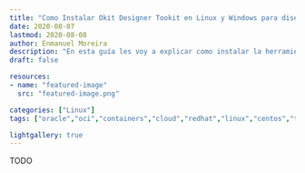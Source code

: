 ```yaml
---
title: "Como Instalar Okit Designer Tookit en Linux y Windows para diseñar diagramas de Oracle Cloud Infrastructure"
date: 2020-08-07
lastmod: 2020-08-08
author: Enmanuel Moreira
description: "En esta guía les voy a explicar como instalar la herramienta Okit Designer Tookit para diseñar nuestros propios diagramas de Oracle Cloud Infrastructure."
draft: false

resources:
- name: "featured-image"
  src: "featured-image.png"

categories: ["Linux"]
tags: ["oracle","oci","containers","cloud","redhat","linux","centos","tutoriais","windows","oci-cli","oci-designer"]

lightgallery: true
---
```


TODO
